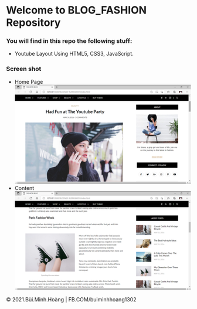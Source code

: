 # Welcome to BLOG_FASHION Repository

### You will find in this repo the following stuff:
* Youtube Layout Using HTML5, CSS3, JavaScript.

### Screen shot
* Home Page
![Home Page](https://github.com/BuiMinhHoang5011/BLOG---FASHION/blob/main/hoangbtm.image/Screenshot%20(50).png)
* Content
![Page Content](https://github.com/BuiMinhHoang5011/BLOG---FASHION/blob/main/hoangbtm.image/Screenshot%20(51).png)

© 2021.Bùi.Minh.Hoàng | FB.COM/buiminhhoang1302